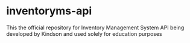 # inventoryms-api
This the official repository for Inventory Management System API being developed by Kindson and used solely for education purposes
